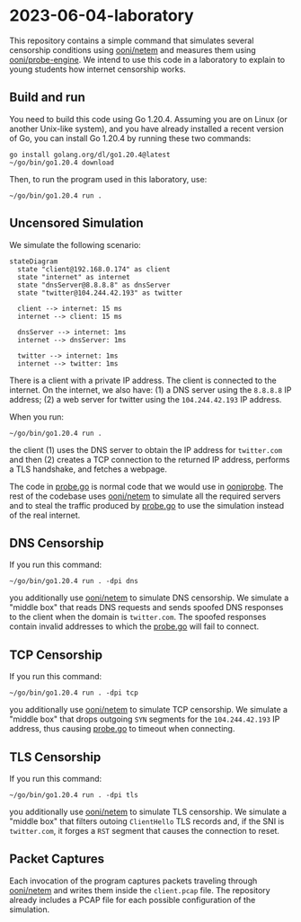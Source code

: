 # 2023-06-04-laboratory

This repository contains a simple command that simulates several censorship conditions
using [ooni/netem](https://github.com/ooni/netem) and measures them using
[ooni/probe-engine](https://github.com/ooni/probe-engine). We intend to use
this code in a laboratory to explain to young students how internet censorship works.

## Build and run

You need to build this code using Go 1.20.4. Assuming you are on Linux (or another
Unix-like system), and you have already installed a recent version of Go, you can
install Go 1.20.4 by running these two commands:

```console
go install golang.org/dl/go1.20.4@latest
~/go/bin/go1.20.4 download
```

Then, to run the program used in this laboratory, use:

```console
~/go/bin/go1.20.4 run .
```

## Uncensored Simulation

We simulate the following scenario:

```mermaid
stateDiagram
  state "client@192.168.0.174" as client
  state "internet" as internet
  state "dnsServer@8.8.8.8" as dnsServer
  state "twitter@104.244.42.193" as twitter

  client --> internet: 15 ms
  internet --> client: 15 ms

  dnsServer --> internet: 1ms
  internet --> dnsServer: 1ms

  twitter --> internet: 1ms
  internet --> twitter: 1ms
```

There is a client with a private IP address. The client is connected
to the internet. On the internet, we also have: (1) a DNS server using
the `8.8.8.8` IP address; (2) a web server for twitter using the
`104.244.42.193` IP address.

When you run:

```console
~/go/bin/go1.20.4 run .
```

the client (1) uses the DNS server to obtain the IP address for
`twitter.com` and then (2) creates a TCP connection to the returned
IP address, performs a TLS handshake, and fetches a webpage.

The code in [probe.go](probe.go) is normal code that we
would use in [ooniprobe](https://github.com/ooni/probe-cli). The rest
of the codebase uses [ooni/netem](https://github.com/ooni/netem) to
simulate all the required servers and to steal the traffic produced by
[probe.go](probe.go) to use the simulation instead of the real internet.

## DNS Censorship

If you run this command:

```console
~/go/bin/go1.20.4 run . -dpi dns
```

you additionally use [ooni/netem](https://github.com/ooni/netem) to
simulate DNS censorship. We simulate a "middle box" that reads DNS
requests and sends spoofed DNS responses to the client when the domain
is `twitter.com`. The spoofed responses contain invalid addresses to
which the [probe.go](probe.go) will fail to connect.

## TCP Censorship

If you run this command:

```console
~/go/bin/go1.20.4 run . -dpi tcp
```

you additionally use [ooni/netem](https://github.com/ooni/netem) to
simulate TCP censorship. We simulate a "middle box" that drops outgoing
`SYN` segments for the `104.244.42.193` IP address, thus causing
[probe.go](probe.go) to timeout when connecting.

## TLS Censorship

If you run this command:

```console
~/go/bin/go1.20.4 run . -dpi tls
```

you additionally use [ooni/netem](https://github.com/ooni/netem) to
simulate TLS censorship. We simulate a "middle box" that filters
outoing `ClientHello` TLS records and, if the SNI is `twitter.com`,
it forges a `RST` segment that causes the connection to reset.

## Packet Captures

Each invocation of the program captures packets traveling through
[ooni/netem](https://github.com/ooni/netem) and writes them inside
the `client.pcap` file. The repository already includes a PCAP
file for each possible configuration of the simulation.
